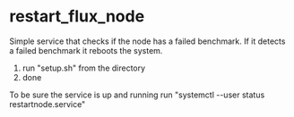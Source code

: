 # restart_flux_node
Simple service that checks if the node has a failed benchmark. If it detects a failed benchmark it reboots the system.

1. run "setup.sh" from the directory
2. done

To be sure the service is up and running run "systemctl --user status restartnode.service"
